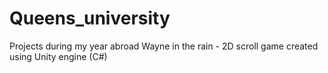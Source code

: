 # Queens_university
Projects during my year abroad
Wayne in the rain - 2D scroll game created using Unity engine (C#)
